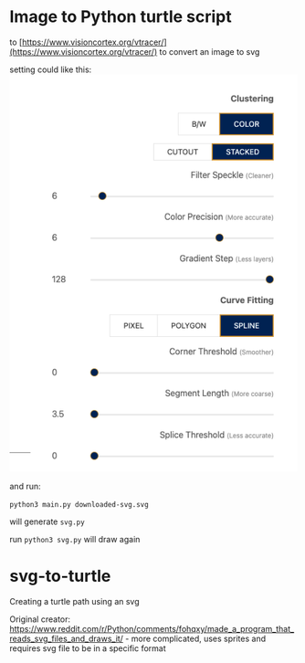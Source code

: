 # Image to Python turtle script

to [https://www.visioncortex.org/vtracer/](https://www.visioncortex.org/vtracer/) to convert an image to svg

setting could like this: ![vtracer](imgs/vtracer.png)

and run:

`python3 main.py downloaded-svg.svg`

will generate `svg.py`

run `python3 svg.py` will draw again


# svg-to-turtle
Creating a turtle path using an svg

Original creator: https://www.reddit.com/r/Python/comments/fohqxy/made_a_program_that_reads_svg_files_and_draws_it/ - more complicated, uses sprites and requires svg file to be in a specific format
